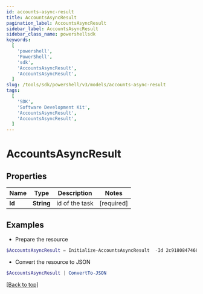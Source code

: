 ```yaml
---
id: accounts-async-result
title: AccountsAsyncResult
pagination_label: AccountsAsyncResult
sidebar_label: AccountsAsyncResult
sidebar_class_name: powershellsdk
keywords:
  [
    'powershell',
    'PowerShell',
    'sdk',
    'AccountsAsyncResult',
    'AccountsAsyncResult',
  ]
slug: /tools/sdk/powershell/v3/models/accounts-async-result
tags:
  [
    'SDK',
    'Software Development Kit',
    'AccountsAsyncResult',
    'AccountsAsyncResult',
  ]
---
```


# AccountsAsyncResult

## Properties

| Name   | Type       | Description    | Notes      |
| ------ | ---------- | -------------- | ---------- |
| **Id** | **String** | id of the task | [required] |

## Examples

- Prepare the resource

```powershell
$AccountsAsyncResult = Initialize-AccountsAsyncResult  -Id 2c91808474683da6017468693c260195
```

- Convert the resource to JSON

```powershell
$AccountsAsyncResult | ConvertTo-JSON
```

[[Back to top]](#)
